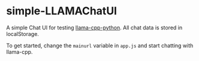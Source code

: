 # simple-LLAMAChatUI

A simple Chat UI for testing [llama-cpp-python](https://github.com/abetlen/llama-cpp-python). All chat data is stored in localStorage.

To get started, change the `mainurl` variable in `app.js` and start chatting with llama-cpp.
